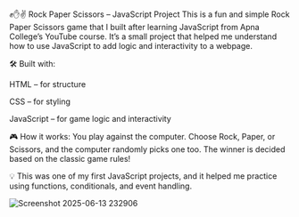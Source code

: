 ✊✋✌️ Rock Paper Scissors – JavaScript Project
This is a fun and simple Rock Paper Scissors game that I built after learning JavaScript from Apna College’s YouTube course. It’s a small project that helped me understand how to use JavaScript to add logic and interactivity to a webpage.

🛠️ Built with:

HTML – for structure

CSS – for styling

JavaScript – for game logic and interactivity

🎮 How it works:
You play against the computer. Choose Rock, Paper, or Scissors, and the computer randomly picks one too. The winner is decided based on the classic game rules!

💡 This was one of my first JavaScript projects, and it helped me practice using functions, conditionals, and event handling.

![Screenshot 2025-06-13 232906](https://github.com/user-attachments/assets/98bb8b97-61fa-4a13-a9d3-6273034a5cd2)
